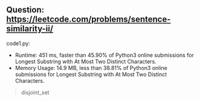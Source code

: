 ## Question: https://leetcode.com/problems/sentence-similarity-ii/

code1.py:
* Runtime: 451 ms, faster than 45.90% of Python3 online submissions for Longest Substring with At Most Two Distinct Characters.
* Memory Usage: 14.9 MB, less than 38.81% of Python3 online submissions for Longest Substring with At Most Two Distinct Characters.
> disjoint_set